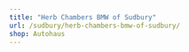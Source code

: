 ```yaml
---
title: "Herb Chambers BMW of Sudbury"
url: /sudbury/herb-chambers-bmw-of-sudbury/
shop: Autohaus
---
```

